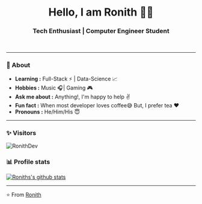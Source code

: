 <h1 align="center"> Hello, I am Ronith 👨‍💻 </h1>

<h3 align="center">  Tech Enthusiast | Computer Engineer Student</h3> <br>


---------------------------------------------------------------------------------------------------------------------------------------------------------------------------------
### 🤔 About 
-  **Learning :** Full-Stack :zap: | Data-Science 📈 
-  **Hobbies :**  Music :headphones:| Gaming 🎮
-  **Ask me about :** Anything!, I'm happy to help :v:
-  **Fun fact :** When most developer loves coffee:sweat_smile: But, I prefer tea :heart: 
-  **Pronouns :** He/Him/His :innocent:

---------------------------------------------------------------------------------------------------------------------------------------------------------------------------------
### ✨ Visitors 

<p align="left"> <img src="https://komarev.com/ghpvc/?username=RonithDev" alt="RonithDev" /> </p>

### 📊 Profile stats

[![Roniths's github stats](https://github-readme-stats.vercel.app/api?username=Ronithdev&show_icons=true&title_color=fff&icon_color=79ff97&text_color=9f9f9f&bg_color=151515)](https://github.com/RonithDev/github-readme-stats)

-------------------------------------------------------------------------------------------------------------------------------------------------------------------------------

⭐️ From [Ronith](http://www.github.com/RonithDev)
